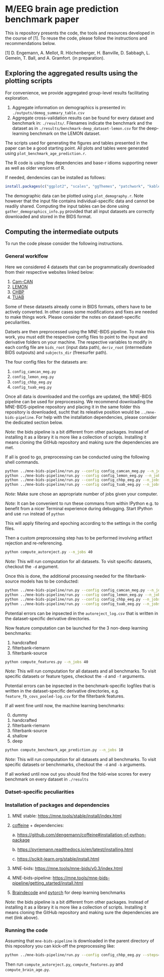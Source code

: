 # M/EEG brain age prediction benchmark paper

This is repository presents the code, the tools and resources developed in the course of [1]. To reuse the code, please follow the instructions and recommendations below.

[1] D. Engemann, A. Mellot, R. Höchenberger, H. Banville, D. Sabbagh, L. Gemein, T. Ball, and A. Gramfort.
(in preparation). 

## Exploring the aggregated results using the plotting scripts

For convenience, we provide aggregated group-level results facilitating exploration.

1. Aggregate information on demographics is presented in: ```./outputs/demog_summary_table.csv```
2. Aggregate cross-validation results can be found for every dataset and benchmark in: ```./results/```. Filenames indicate the benchmark and the dataset as in ```./results/benchmark-deep_dataset-lemon.csv``` for the deep-learning benchmark on the LEMON dataset.

The scripts used for generating the figures and tables presented in the paper can be a good starting point.
All plots and tables were generated using ```plot_benchmark_age_prediction.r```.

The R code is using few dependencies and base-r idioms supporting newer as well as older versions of R.

If needed, dendencies can be installed as follows:

```R
install.packages(c("ggplot2", "scales", "ggThemes", "patchwork", "kableExtra"))
```

The demographic data can be plotted using ```plot_demography.r```. Note however that the input file contains individual-specific data and cannot be readily shared. Computing the input tables can be done using ```gather_demographics_info.py``` provided that all input datasets are correctly downloaded and stored in the BIDS format. 

## Computing the intermediate outputs

To run the code please consider the following instructions.

### General worklfow

Here we considered 4 datasets that can be programmatically downloaded from their respective websites linked below:

1. [Cam-CAN](https://camcan-archive.mrc-cbu.cam.ac.uk/dataaccess/)
2. [LEMON](http://fcon_1000.projects.nitrc.org/indi/retro/MPI_LEMON.html)
3. [CHBP](https://www.synapse.org/#!Synapse:syn22324937)
4. [TUAB](https://isip.piconepress.com/projects/tuh_eeg/html/downloads.shtml#c_tuab)

Some of these datasets already come in BIDS formats, others have to be actively converted. In other cases some modifications and fixes are needed to make things work. Please consider the notes on dataset-specific peculiarities.

Datsets are then preprocessed using the MNE-BIDS pipeline. To make this work, you must edit the respective config files
to point to the input and derivative folders on your machine. The respective variables to modify in each config file are ```bids_root``` (input data path), ```deriv_root``` (intermediate BIDS outpouts) and ```subjects_dir``` (freesurfer path).

The four config files for the datasets are:

1. ```config_camcan_meg.py```
2. ```config_lemon_eeg.py```
3. ```config_chbp_eeg.py```
4. ```config_tuab_eeg.py```

Once all data is downloaded and the configs are updated, the MNE-BIDS pipeline can be used for preprocessing. We recommend downloading the MNE-BIDS-pipeline repository and placing it in the same folder this repository is downloaded, sucht that its releative position would be ```../mne-bids-pipeline```. For help with the installation dependencies, please consider the dedicated section below. 

*Note:* the bids pipeline is a bit different from other packages. Instead of installing it as a library it is more like a collection of scripts. Installing it means cloning the GitHub repository and making sure the dependencies are met.

If all is good to go, preprocessing can be conducted using the following shell commands.

```bash
python ../mne-bids-pipeline/run.py --config config_camcan_meg.py --n_jobs 40 --steps=preprocessing
python ../mne-bids-pipeline/run.py --config config_lemon_eeg.py --n_jobs 40 --steps=preprocessing
python ../mne-bids-pipeline/run.py --config config_chbp_eeg.py --n_jobs 40 --steps=preprocessing
python ../mne-bids-pipeline/run.py --config config_tuab_eeg.py --n_jobs 40 --steps=preprocessing
```

*Note:* Make sure chose an appropriate number of jobs given your computer.

*Note:* It can be convenient to run these commans from within IPython e.g. to benefit from a nicer Terminal experience during debugging. Start IPython and use ```run``` instead of ```python```

This will apply filtering and epoching according to the settings in the config files.

Then a custom preprocessing step has to be performed involving artifact rejection and re-referencing.

```bash
python compute_autoreject.py --n_jobs 40
```

*Note:* This will run computation for all datasets. To visit specific datasets, checkout the `-d` argument.

Once this is done, the additional processing needed for the filterbank-source models has to be conducted:

```bash
python ../mne-bids-pipeline/run.py --config config_camcan_meg.py --n_jobs 40 --steps=source
python ../mne-bids-pipeline/run.py --config config_lemon_eeg.py --n_jobs 40 --steps=source
python ../mne-bids-pipeline/run.py --config config_chbp_eeg.py --n_jobs 40 --steps=source
python ../mne-bids-pipeline/run.py --config config_tuab_eeg.py --n_jobs 40 --steps=source
```

Potential errors can be inpsected in the ```autoreject_log.csv``` that is written in the dataset-specific derivative directories.

Now feature computation can be launched for the 3 non-deep learning benchmarks:

1. handcrafted
2. filterbank-riemann
3. filterbank-source

```bash
python compute_features.py --n_jobs 40
```
*Note:* This will run computation for all datasets and all benchmarks. To visit specific datasets or feature types, checkout the `-d` and `-f` arguments.

Potential errors can be inpsected in the benchmark-specific logfiles that is written in the dataset-specific derivative directories, e.g. ```feature_fb_covs_pooled-log.csv``` for the filterbank features.

If all went fine until now, the machine learning benchmarks:

0. dummy
1. handcrafted
2. filterbank-riemann
3. filterbank-source
4. shallow
5. deep

```bash
python compute_benchmark_age_prediction.py --n_jobs 10
```

*Note:* This will run computation for all datasets and all benchmarks. To visit specific datasets or benchnmarks, checkout the `-d` and `-b` arguments.

If all worked until now out you should find the fold-wise scores for every benchmark on every dataset in ```./results``` 

### Datset-specific peculiarities

### Installation of packages and dependencies

1. MNE stable: https://mne.tools/stable/install/index.html

2. [coffeine](https://github.com/dengemann/coffeine) + dependencies: <!-- XXX : pip install coffeine is enough no? -->

    a. https://github.com/dengemann/coffeine#installation-of-python-package

    b. https://pyriemann.readthedocs.io/en/latest/installing.html

    c. https://scikit-learn.org/stable/install.html

3. MNE-bids: https://mne.tools/mne-bids/v0.3/index.html

4. MNE-bids-pipeline: https://mne.tools/mne-bids-pipeline/getting_started/install.html

5. [Braindecode](https://github.com/braindecode/braindecode) and [pytorch](http://pytorch.org/) for deep learning benchmarks

*Note:* the bids pipeline is a bit different from other packages. Instead of installing it as a library it is more like a collection of scripts. Installing it means cloning the GitHub repository and making sure the dependencies are met (link above).

### Running the code

Assuming that `mne-bids-pipeline` is downloaded in the parent directory of this repository you can kick-off the preprocessing like:

```bash
python ../mne-bids-pipeline/run.py --config config_chbp_eeg.py --steps=preprocessing
```

Then run `compute_autoreject.py`, `compute_features.py` and `compute_brain_age.py`.
